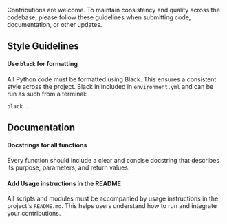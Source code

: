 Contributions are welcome. To maintain consistency and quality across the codebase, please follow these guidelines when submitting code, documentation, or other updates.

## Style Guidelines

#### Use `black` for formatting
All Python code must be formatted using Black. This ensures a consistent style across the project. Black in included in `environment.yml` and can be run as such from a terminal:
```
black .
```
## Documentation

#### Docstrings for all functions
Every function should include a clear and concise docstring that describes its purpose, parameters, and return values.

#### Add Usage instructions in the README
All scripts and modules must be accompanied by usage instructions in the project's `README.md`. This helps users understand how to run and integrate your contributions. 

